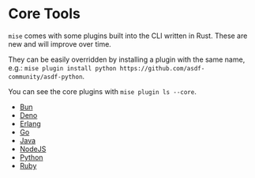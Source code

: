 # Core Tools

`mise` comes with some plugins built into the CLI written in Rust. These are new and will improve over
time.

They can be easily overridden by installing a plugin with the same name, e.g.: `mise plugin install python https://github.com/asdf-community/asdf-python`.

You can see the core plugins with `mise plugin ls --core`.

- [Bun](/lang/bun)
- [Deno](/lang/deno)
- [Erlang](/lang/erlang) <Badge type="warning" text="experimental" />
- [Go](/lang/go)
- [Java](/lang/java)
- [NodeJS](/lang/node)
- [Python](/lang/python)
- [Ruby](/lang/ruby)
